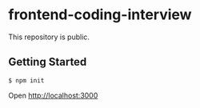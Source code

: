 # frontend-coding-interview

This repository is public.

## Getting Started

```
$ npm init
```

Open [http://localhost:3000](http://localhost:3000)
